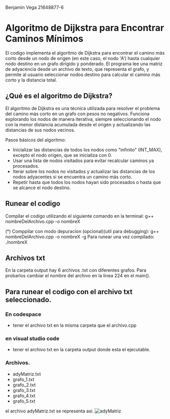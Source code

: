 Benjamin Vega 21648877-6
# Algoritmo de Dijkstra para Encontrar Caminos Mínimos

El codigo implementa el algoritmo de Dijkstra para encontrar el camino más corto desde un nodo de origen (en este caso, el nodo 'A') hasta cualquier nodo destino en un grafo dirigido y ponderado. El programa lee una matriz de adyacencia desde un archivo de texto, que representa el grafo, y permite al usuario seleccionar nodos destino para calcular el camino más corto y la distancia total.


## ¿Qué es el algoritmo de Dijkstra?
El algoritmo de Dijkstra es una técnica utilizada para resolver el problema del camino más corto en un grafo con pesos no negativos. Funciona explorando los nodos de manera iterativa, siempre seleccionando el nodo con la menor distancia acumulada desde el origen y actualizando las distancias de sus nodos vecinos.

Pasos básicos del algoritmo:

- Inicializar las distancias de todos los nodos como "infinito" (INT_MAX), excepto el nodo origen, que se inicializa con 0.
- Usar una lista de nodos visitados para evitar recalcular caminos ya procesados.
- Iterar sobre los nodos no visitados y actualizar las distancias de los nodos adyacentes si se encuentra un camino más corto.
- Repetir hasta que todos los nodos hayan sido procesados o hasta que se alcance el nodo destino.

## Runear el codigo
Compilar el codigo utilizando el siguiente comando en la terminal: g++ nombreDelArchivo.cpp -o nombreX 

(*) Comppilar con modo depuracion (opcional)(util para debugging): g++ nombreDelArchivo.cpp -o nombreX -g
Para runear una vez compilado: ./nombreX



## Archivos txt
En la carpeta output hay 6 archivos .txt con diferentes grafos. Para probarlos cambiar el nombre del archivo en la linea 224 en el main().

## Para runear el codigo con el archivo txt seleccionado.
### En codespace
- tener el archivo txt en la misma carpeta que el archivo.cpp

### en visual studio code
- tener el archivo txt en la carpeta output donde esta el ejecutable.

### Archivos.
- adyMatriz.txt
- grafo_1.txt
- grafo_2.txt
- grafo_3.txt
- grafo_4.txt
- grafo_5.txt

el archivo adyMatriz.txt se representa asi.
![adyMatriz](https://github.com/user-attachments/assets/e86a0b6e-b08c-439e-9c24-3e744626ca9d)




